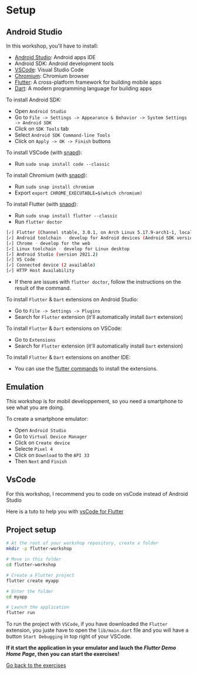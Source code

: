 # Setup

## Android Studio

In this workshop, you'll have to install:
- [Android Studio](https://developer.android.com/studio): Android apps IDE
- Android SDK: Android development tools
- [VSCode](https://code.visualstudio.com/): Visual Studio Code
- [Chromium](https://www.chromium.org/chromium-projects/): Chromium browser
- [Flutter](https://docs.flutter.dev/get-started/install/linux): A cross-platform framework for building mobile apps
- [Dart](https://dart.dev/get-dart): A modern programming language for building apps

To install Android SDK:
- Open `Android Studio`
- Go to `File -> Settings -> Appearance & Behavior -> System Settings -> Android SDK`
- Click on `SDK Tools` tab
- Select `Android SDK Command-line Tools`
- Click on `Apply -> OK -> Finish` buttons

To install VSCode (with [snapd](https://snapcraft.io/docs/installing-snapd)):
- Run `sudo snap install code --classic`

To install Chromium (with [snapd](https://snapcraft.io/docs/installing-snapd)):
- Run `sudo snap install chromium`
- Export `export CHROME_EXECUTABLE=$(which chromium)`

To install Flutter (with [snapd](https://snapcraft.io/docs/installing-snapd)):
- Run `sudo snap install flutter --classic`
- Run `flutter doctor`

```sh
[✓] Flutter (Channel stable, 3.0.1, on Arch Linux 5.17.9-arch1-1, locale en_US.UTF-8)
[✓] Android toolchain - develop for Android devices (Android SDK version 32.1.0-rc1)
[✓] Chrome - develop for the web
[✓] Linux toolchain - develop for Linux desktop
[✓] Android Studio (version 2021.2)
[✓] VS Code
[✓] Connected device (2 available)
[✓] HTTP Host Availability
```
- If there are issues with `flutter doctor`, follow the instructions on the result of the command.

To install `Flutter` & `Dart` extensions on Android Studio:
- Go to `File -> Settings -> Plugins`
- Search for `Flutter` extension (it'll automatically install `Dart` extension)

To install `Flutter` & `Dart` extensions on VSCode:
- Go to `Extensions`
- Search for `Flutter` extension (it'll automatically install `Dart` extension)

To install `Flutter` & `Dart` extensions on another IDE:
- You can use the [flutter commands](https://docs.flutter.dev/reference/flutter-cli) to install the extensions.

## Emulation

This workshop is for mobil developpement, so you need a smartphone to see what you are doing.

To create a smartphone emulator:
- Open `Android Studio`
- Go to `Virtual Device Manager`
- Click on `Create device`
- Selecte `Pixel 4`
- Click on `Download` to the `API 33`
- Then `Next` and `Finish`

## VsCode

For this workshop, I recommend you to code on vsCode instead of Android Studio

Here is a tuto to help you with [vsCode for Flutter](https://docs.flutter.dev/development/tools/vs-code)

## Project setup

```sh
# At the root of your workshop repository, create a folder
mkdir -p flutter-workshop

# Move in this folder
cd flutter-workshop

# Create a Flutter project
flutter create myapp

# Enter the folder
cd myapp

# Launch the application
flutter run
```

To run the project with `VSCode`, if you have downloaded the `Flutter` extension, you juste have to open the `lib/main.dart` file and you will have a button `Start Debugging` in top right of your VSCode.

**If it start the application in your emulator and lauch the *Flutter Demo Home Page*, then you can start the exercises!**

[Go back to the exercises](./README.md)
